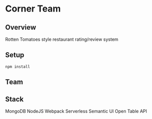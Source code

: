 # Corner Team

## Overview

Rotten Tomatoes style restaurant rating/review system

## Setup

    npm install

## Team

## Stack

MongoDB
NodeJS
Webpack
Serverless
Semantic UI
Open Table API
